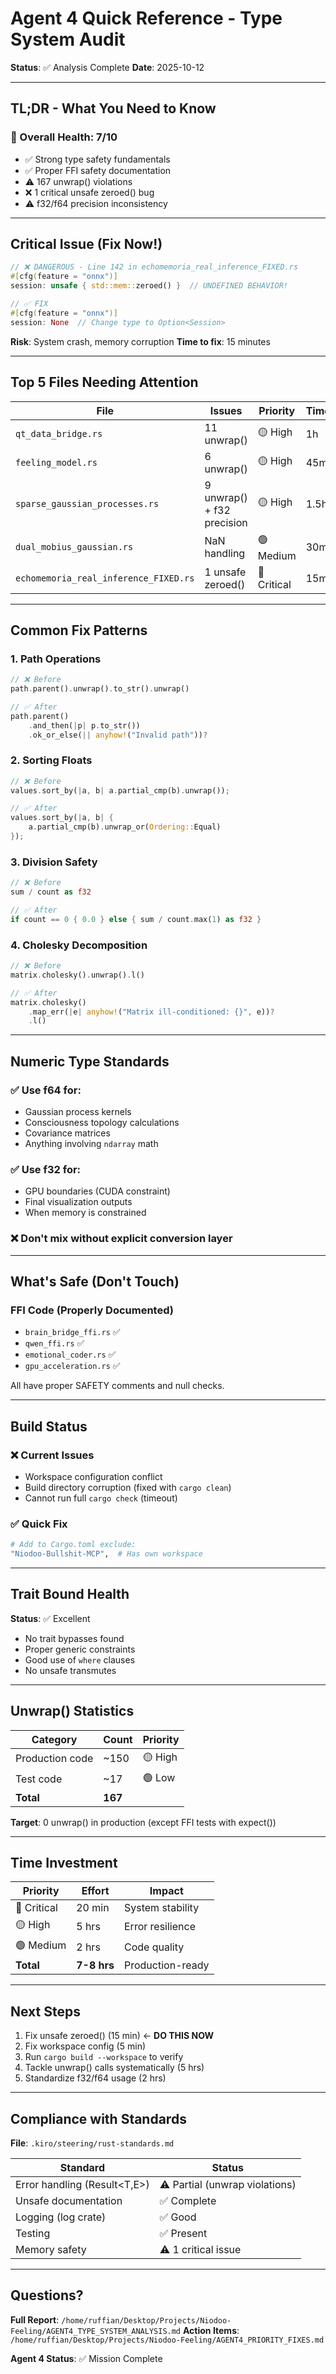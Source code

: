 # Agent 4 Quick Reference - Type System Audit

**Status**: ✅ Analysis Complete
**Date**: 2025-10-12

---

## TL;DR - What You Need to Know

### 🎯 Overall Health: **7/10**
- ✅ Strong type safety fundamentals
- ✅ Proper FFI safety documentation
- ⚠️ 167 unwrap() violations
- ❌ 1 critical unsafe zeroed() bug
- ⚠️ f32/f64 precision inconsistency

---

## Critical Issue (Fix Now!)

```rust
// ❌ DANGEROUS - Line 142 in echomemoria_real_inference_FIXED.rs
#[cfg(feature = "onnx")]
session: unsafe { std::mem::zeroed() }  // UNDEFINED BEHAVIOR!

// ✅ FIX
#[cfg(feature = "onnx")]
session: None  // Change type to Option<Session>
```

**Risk**: System crash, memory corruption
**Time to fix**: 15 minutes

---

## Top 5 Files Needing Attention

| File | Issues | Priority | Time |
|------|--------|----------|------|
| `qt_data_bridge.rs` | 11 unwrap() | 🟡 High | 1h |
| `feeling_model.rs` | 6 unwrap() | 🟡 High | 45m |
| `sparse_gaussian_processes.rs` | 9 unwrap() + f32 precision | 🟡 High | 1.5h |
| `dual_mobius_gaussian.rs` | NaN handling | 🟢 Medium | 30m |
| `echomemoria_real_inference_FIXED.rs` | 1 unsafe zeroed() | 🔴 Critical | 15m |

---

## Common Fix Patterns

### 1. Path Operations
```rust
// ❌ Before
path.parent().unwrap().to_str().unwrap()

// ✅ After
path.parent()
    .and_then(|p| p.to_str())
    .ok_or_else(|| anyhow!("Invalid path"))?
```

### 2. Sorting Floats
```rust
// ❌ Before
values.sort_by(|a, b| a.partial_cmp(b).unwrap());

// ✅ After
values.sort_by(|a, b| {
    a.partial_cmp(b).unwrap_or(Ordering::Equal)
});
```

### 3. Division Safety
```rust
// ❌ Before
sum / count as f32

// ✅ After
if count == 0 { 0.0 } else { sum / count.max(1) as f32 }
```

### 4. Cholesky Decomposition
```rust
// ❌ Before
matrix.cholesky().unwrap().l()

// ✅ After
matrix.cholesky()
    .map_err(|e| anyhow!("Matrix ill-conditioned: {}", e))?
    .l()
```

---

## Numeric Type Standards

### ✅ Use f64 for:
- Gaussian process kernels
- Consciousness topology calculations
- Covariance matrices
- Anything involving `ndarray` math

### ✅ Use f32 for:
- GPU boundaries (CUDA constraint)
- Final visualization outputs
- When memory is constrained

### ❌ Don't mix without explicit conversion layer

---

## What's Safe (Don't Touch)

### FFI Code (Properly Documented)
- `brain_bridge_ffi.rs` ✅
- `qwen_ffi.rs` ✅
- `emotional_coder.rs` ✅
- `gpu_acceleration.rs` ✅

All have proper SAFETY comments and null checks.

---

## Build Status

### ❌ Current Issues
- Workspace configuration conflict
- Build directory corruption (fixed with `cargo clean`)
- Cannot run full `cargo check` (timeout)

### ✅ Quick Fix
```bash
# Add to Cargo.toml exclude:
"Niodoo-Bullshit-MCP",  # Has own workspace
```

---

## Trait Bound Health

**Status**: ✅ Excellent
- No trait bypasses found
- Proper generic constraints
- Good use of `where` clauses
- No unsafe transmutes

---

## Unwrap() Statistics

| Category | Count | Priority |
|----------|-------|----------|
| Production code | ~150 | 🟡 High |
| Test code | ~17 | 🟢 Low |
| **Total** | **167** | |

**Target**: 0 unwrap() in production (except FFI tests with expect())

---

## Time Investment

| Priority | Effort | Impact |
|----------|--------|--------|
| 🔴 Critical | 20 min | System stability |
| 🟡 High | 5 hrs | Error resilience |
| 🟢 Medium | 2 hrs | Code quality |
| **Total** | **7-8 hrs** | Production-ready |

---

## Next Steps

1. Fix unsafe zeroed() (15 min) ← **DO THIS NOW**
2. Fix workspace config (5 min)
3. Run `cargo build --workspace` to verify
4. Tackle unwrap() calls systematically (5 hrs)
5. Standardize f32/f64 usage (2 hrs)

---

## Compliance with Standards

**File**: `.kiro/steering/rust-standards.md`

| Standard | Status |
|----------|--------|
| Error handling (Result<T,E>) | ⚠️ Partial (unwrap violations) |
| Unsafe documentation | ✅ Complete |
| Logging (log crate) | ✅ Good |
| Testing | ✅ Present |
| Memory safety | ⚠️ 1 critical issue |

---

## Questions?

**Full Report**: `/home/ruffian/Desktop/Projects/Niodoo-Feeling/AGENT4_TYPE_SYSTEM_ANALYSIS.md`
**Action Items**: `/home/ruffian/Desktop/Projects/Niodoo-Feeling/AGENT4_PRIORITY_FIXES.md`

**Agent 4 Status**: ✅ Mission Complete
